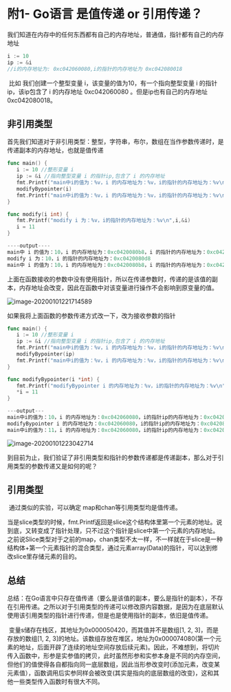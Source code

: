 # 附1- Go语言 是值传递 or 引用传递？

我们知道在内存中的任何东西都有自己的内存地址，普通值，指针都有自己的内存地址

```go
i := 10
ip := &i
//i的内存地址为: 0xc042060080,i的指针的内存地址为 0xc042080018
```

​	比如 我们创建一个整型变量 i，该变量的值为10，有一个指向整型变量 i 的指针ip，该ip包含了 i 的内存地址 0xc042060080 。但是ip也有自己的内存地址 0xc042080018。

## 非引用类型	

首先我们知道对于非引用类型：整型，字符串，布尔，数组在当作参数传递时，是传递副本的内存地址，也就是值传递

```go
func main() {
   i := 10 //整形变量 i
   ip := &i //指向整型变量 i 的指针ip,包含了 i 的内存地址
   fmt.Printf("main中i的值为：%v，i 的内存地址为：%v，i的指针的内存地址为：%v\n",i,ip,&ip)
   modifyBypointer(i)
   fmt.Printf("main中i的值为：%v，i 的内存地址为：%v，i的指针的内存地址为：%v\n",i,ip,&ip)
}

func modify(i int) {
   fmt.Printf("modify i 为：%v，i的指针的内存地址为：%v\n",i,&i)
   i = 11
}

----output---- 
main中 i 的值为：10，i 的内存地址为：0xc0420080b8，i 的指针的内存地址为：0xc042004028
modify i 为：10，i 的指针的内存地址为：0xc0420080d8
main中 i 的值为：10，i 的内存地址为：0xc0420080b8，i 的指针的内存地址为：0xc042004028
```

上面在函数接收的参数中没有使用指针，所以在传递参数时，传递的是该值的副本，内存地址会改变，因此在函数中对该变量进行操作不会影响到原变量的值。

![image-20200101221714589](../../pic/image-20200101221714589.png)

如果我将上面函数的参数传递方式改一下，改为接收参数的指针

```go
func main() {
   i := 10 //整形变量 i
   ip := &i //指向整型变量 i 的指针ip,包含了 i 的内存地址
   fmt.Printf("main中i的值为：%v，i 的内存地址为：%v，i的指针的内存地址为：%v\n",i,ip,&ip)
   modifyBypointer(ip)
   fmt.Printf("main中i的值为：%v，i 的内存地址为：%v，i的指针的内存地址为：%v\n",i,ip,&ip)
}

func modifyBypointer(i *int) {
   fmt.Printf("modifyBypointer i 的内存地址为：%v，i的指针的内存地址为：%v\n",i,&i)
   *i = 11
}

---output---
main中i的值为：10，i 的内存地址为：0xc042060080，i的指针ip的内存地址为：0xc042080018
modifyBypointer i 的内存地址为：0xc042060080，i的指针ip的内存地址为：0xc042080028
main中i的值为：11，i 的内存地址为：0xc042060080，i的指针ip的内存地址为：0xc042080018
```

![image-20200101223042714](../../pic/image-20200101223042714.png)

到目前为止，我们验证了非引用类型和指针的参数传递都是传递副本，那么对于引用类型的参数传递又是如何的呢？

## 引用类型

​	通过类似的实验，可以确定 map和chan等引用类型均是值传递。	

​	当是slice类型的时候，fmt.Printf返回是slice这个结构体里第一个元素的地址。说到底，又转变成了指针处理，只不过这个指针是slice中第一个元素的内存地址。之前说Slice类型对于之前的map，chan类型不太一样，不一样就在于slice是一种结构体+第一个元素指针的混合类型，通过元素array(Data)的指针，可以达到修改slice里存储元素的目的。

## 总结

​	总结：在Go语言中只存在值传递（要么是该值的副本，要么是指针的副本），不存在引用传递。之所以对于引用类型的传递可以修改原内容数据，是因为在底层默认使用该引用类型的指针进行传递，但是也是使用指针的副本，依旧是值传递。

​	变量s储存在栈区，其地址为0x000050420，而其值并不是数组[1, 2, 3]，而是存放的数组[1, 2, 3]的地址。该数组存放在堆区，地址为0x000074080(第一个元素的地址，后面开辟了连续的地址空间存放后续元素)。
​	因此，不难想到，将切片传入函数中，形参是实参值的拷贝，此时虽然形参和实参本身是不同的内存空间，但他们的值使得各自都指向同一底层数组，因此当形参改变时(添加元素，改变某元素值），函数调用后实参同样会被改变(其实是指向的底层数组的改变)，这和其他一些类型传入函数时有很大不同。


